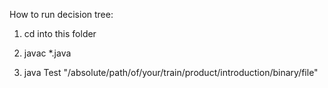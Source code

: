 How to run decision tree:

1. cd into this folder

2. javac *.java

3. java Test "/absolute/path/of/your/train/product/introduction/binary/file"